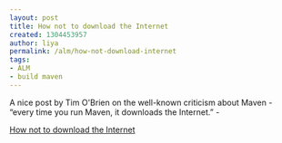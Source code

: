 ```yaml
---
layout: post
title: How not to download the Internet
created: 1304453957
author: liya
permalink: /alm/how-not-download-internet
tags:
- ALM
- build maven
---
```

<p>A nice post by Tim O'Brien on the well-known criticism about Maven - &ldquo;every time you run Maven, it downloads the Internet.&rdquo; -</p>
<p><a href="http://www.sonatype.com/people/2011/04/how-not-to-download-the-internet/">How not to download the Internet</a></p>
